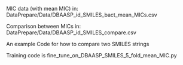 MIC data (with mean MIC) in:  
DataPrepare/Data/DBAASP_id_SMILES_bact_mean_MICs.csv  

Comparison between MICs in:  
DataPrepare/Data/DBAASP_id_SMILES_compare.csv

An example Code for how to compare two SMILES strings

Training code is fine_tune_on_DBAASP_SMILES_5_fold_mean_MIC.py
